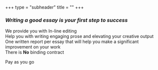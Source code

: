 +++
type = "subheader"
title = ""
+++

### *Writing a good essay is your first step to success*

We provide you with In-line editing \
Help you with writing engaging prose and elevating your creative output \
One written report per essay that will help you make a significant improvement on your work \
There is **No** binding contract

Pay as you go